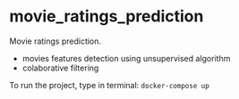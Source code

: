 # movie_ratings_prediction
Movie ratings prediction. 
* movies features detection using unsupervised algorithm
* colaborative filtering

To run the project, type in terminal:
`docker-compose up`
